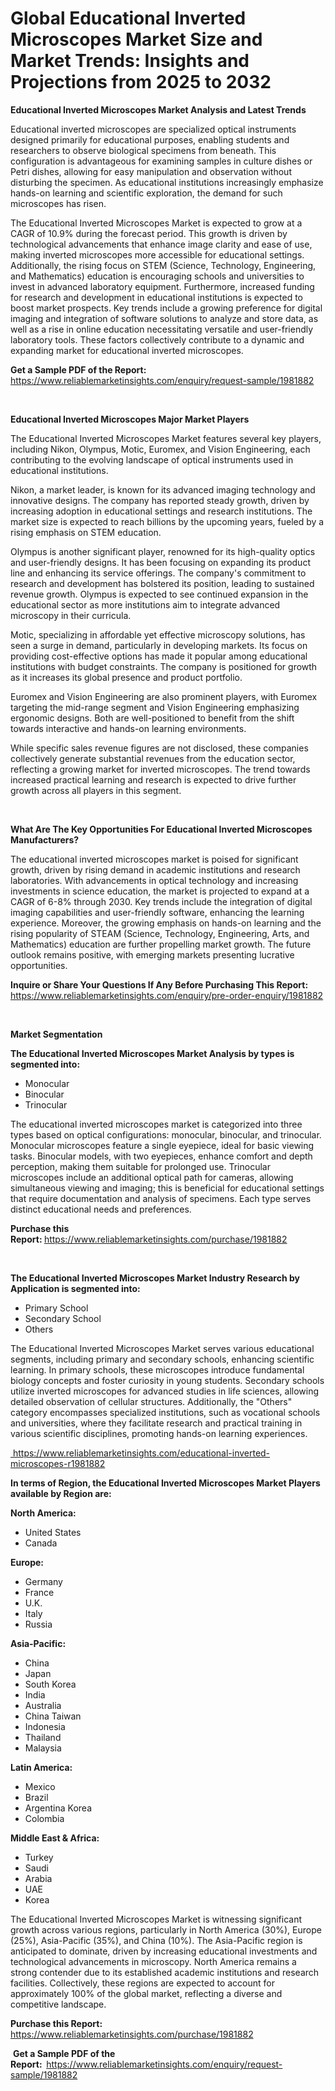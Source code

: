 <p><h1>Global Educational Inverted Microscopes Market Size and Market Trends: Insights and Projections from 2025 to 2032</h1></p><p><strong>Educational Inverted Microscopes Market Analysis and Latest Trends</strong></p>
<p><p>Educational inverted microscopes are specialized optical instruments designed primarily for educational purposes, enabling students and researchers to observe biological specimens from beneath. This configuration is advantageous for examining samples in culture dishes or Petri dishes, allowing for easy manipulation and observation without disturbing the specimen. As educational institutions increasingly emphasize hands-on learning and scientific exploration, the demand for such microscopes has risen.</p><p>The Educational Inverted Microscopes Market is expected to grow at a CAGR of 10.9% during the forecast period. This growth is driven by technological advancements that enhance image clarity and ease of use, making inverted microscopes more accessible for educational settings. Additionally, the rising focus on STEM (Science, Technology, Engineering, and Mathematics) education is encouraging schools and universities to invest in advanced laboratory equipment. Furthermore, increased funding for research and development in educational institutions is expected to boost market prospects. Key trends include a growing preference for digital imaging and integration of software solutions to analyze and store data, as well as a rise in online education necessitating versatile and user-friendly laboratory tools. These factors collectively contribute to a dynamic and expanding market for educational inverted microscopes.</p></p>
<p><strong>Get a Sample PDF of the Report:&nbsp;</strong> <a href="https://www.reliablemarketinsights.com/enquiry/request-sample/1981882?utm_campaign=1950&utm_medium=2&utm_source=Github&utm_content=ia&utm_term=12042025&utm_id=educational-inverted-microscopes">https://www.reliablemarketinsights.com/enquiry/request-sample/1981882</a></p>
<p>&nbsp;</p>
<p><strong>Educational Inverted Microscopes Major Market Players</strong></p>
<p><p>The Educational Inverted Microscopes Market features several key players, including Nikon, Olympus, Motic, Euromex, and Vision Engineering, each contributing to the evolving landscape of optical instruments used in educational institutions.</p><p>Nikon, a market leader, is known for its advanced imaging technology and innovative designs. The company has reported steady growth, driven by increasing adoption in educational settings and research institutions. The market size is expected to reach billions by the upcoming years, fueled by a rising emphasis on STEM education.</p><p>Olympus is another significant player, renowned for its high-quality optics and user-friendly designs. It has been focusing on expanding its product line and enhancing its service offerings. The company's commitment to research and development has bolstered its position, leading to sustained revenue growth. Olympus is expected to see continued expansion in the educational sector as more institutions aim to integrate advanced microscopy in their curricula.</p><p>Motic, specializing in affordable yet effective microscopy solutions, has seen a surge in demand, particularly in developing markets. Its focus on providing cost-effective options has made it popular among educational institutions with budget constraints. The company is positioned for growth as it increases its global presence and product portfolio.</p><p>Euromex and Vision Engineering are also prominent players, with Euromex targeting the mid-range segment and Vision Engineering emphasizing ergonomic designs. Both are well-positioned to benefit from the shift towards interactive and hands-on learning environments.</p><p>While specific sales revenue figures are not disclosed, these companies collectively generate substantial revenues from the education sector, reflecting a growing market for inverted microscopes. The trend towards increased practical learning and research is expected to drive further growth across all players in this segment.</p></p>
<p>&nbsp;</p>
<p><strong>What Are The Key Opportunities For Educational Inverted Microscopes Manufacturers?</strong></p>
<p><p>The educational inverted microscopes market is poised for significant growth, driven by rising demand in academic institutions and research laboratories. With advancements in optical technology and increasing investments in science education, the market is projected to expand at a CAGR of 6-8% through 2030. Key trends include the integration of digital imaging capabilities and user-friendly software, enhancing the learning experience. Moreover, the growing emphasis on hands-on learning and the rising popularity of STEAM (Science, Technology, Engineering, Arts, and Mathematics) education are further propelling market growth. The future outlook remains positive, with emerging markets presenting lucrative opportunities.</p></p>
<p><strong>Inquire or Share Your Questions If Any Before Purchasing This Report:</strong> <a href="https://www.reliablemarketinsights.com/enquiry/pre-order-enquiry/1981882?utm_campaign=1950&utm_medium=2&utm_source=Github&utm_content=ia&utm_term=12042025&utm_id=educational-inverted-microscopes">https://www.reliablemarketinsights.com/enquiry/pre-order-enquiry/1981882</a></p>
<p>&nbsp;</p>
<p><strong>Market Segmentation</strong></p>
<p><strong>The Educational Inverted Microscopes Market Analysis by types is segmented into:</strong></p>
<p><ul><li>Monocular</li><li>Binocular</li><li>Trinocular</li></ul></p>
<p><p>The educational inverted microscopes market is categorized into three types based on optical configurations: monocular, binocular, and trinocular. Monocular microscopes feature a single eyepiece, ideal for basic viewing tasks. Binocular models, with two eyepieces, enhance comfort and depth perception, making them suitable for prolonged use. Trinocular microscopes include an additional optical path for cameras, allowing simultaneous viewing and imaging; this is beneficial for educational settings that require documentation and analysis of specimens. Each type serves distinct educational needs and preferences.</p></p>
<p><strong>Purchase this Report:&nbsp;</strong><a href="https://www.reliablemarketinsights.com/purchase/1981882?utm_campaign=1950&utm_medium=2&utm_source=Github&utm_content=ia&utm_term=12042025&utm_id=educational-inverted-microscopes">https://www.reliablemarketinsights.com/purchase/1981882</a></p>
<p>&nbsp;</p>
<p><strong>The Educational Inverted Microscopes Market Industry Research by Application is segmented into:</strong></p>
<p><ul><li>Primary School</li><li>Secondary School</li><li>Others</li></ul></p>
<p><p>The Educational Inverted Microscopes Market serves various educational segments, including primary and secondary schools, enhancing scientific learning. In primary schools, these microscopes introduce fundamental biology concepts and foster curiosity in young students. Secondary schools utilize inverted microscopes for advanced studies in life sciences, allowing detailed observation of cellular structures. Additionally, the "Others" category encompasses specialized institutions, such as vocational schools and universities, where they facilitate research and practical training in various scientific disciplines, promoting hands-on learning experiences.</p></p>
<p><a href="https://www.reliablemarketinsights.com/educational-inverted-microscopes-r1981882?utm_campaign=1950&utm_medium=2&utm_source=Github&utm_content=ia&utm_term=12042025&utm_id=educational-inverted-microscopes">&nbsp;https://www.reliablemarketinsights.com/educational-inverted-microscopes-r1981882</a></p>
<p><strong>In terms of Region, the Educational Inverted Microscopes Market Players available by Region are:</strong></p>
<p>
    <p> <strong> North America: </strong>
        <ul>
            <li>United States</li>
            <li>Canada</li>
        </ul>
        </p> 
    <p> <strong> Europe: </strong>
        <ul>
            <li>Germany</li>
            <li>France</li>
            <li>U.K.</li>
            <li>Italy</li>
            <li>Russia</li>
        </ul>
        </p> 
    <p> <strong> Asia-Pacific: </strong>
        <ul>
            <li>China</li>
            <li>Japan</li>
            <li>South Korea</li>
            <li>India</li>
            <li>Australia</li>
            <li>China Taiwan</li>
            <li>Indonesia</li>
            <li>Thailand</li>
            <li>Malaysia</li>
        </ul>
        </p> 
    <p> <strong> Latin America: </strong>
        <ul>
            <li>Mexico</li>
            <li>Brazil</li>
            <li>Argentina Korea</li>
            <li>Colombia</li>
        </ul>
        </p> 
    <p> <strong> Middle East & Africa: </strong>
        <ul>
            <li>Turkey</li>
            <li>Saudi</li>
            <li>Arabia</li>
            <li>UAE</li>
            <li>Korea</li>
        </ul>
    </p>
    </p>
<p><p>The Educational Inverted Microscopes Market is witnessing significant growth across various regions, particularly in North America (30%), Europe (25%), Asia-Pacific (35%), and China (10%). The Asia-Pacific region is anticipated to dominate, driven by increasing educational investments and technological advancements in microscopy. North America remains a strong contender due to its established academic institutions and research facilities. Collectively, these regions are expected to account for approximately 100% of the global market, reflecting a diverse and competitive landscape.</p></p>
<p><strong>Purchase this Report: </strong><a href="https://www.reliablemarketinsights.com/purchase/1981882?utm_campaign=1950&utm_medium=2&utm_source=Github&utm_content=ia&utm_term=12042025&utm_id=educational-inverted-microscopes">https://www.reliablemarketinsights.com/purchase/1981882</a></p>
<p>&nbsp;<strong>Get a Sample PDF of the Report:&nbsp;&nbsp;</strong><a href="https://www.reliablemarketinsights.com/enquiry/request-sample/1981882?utm_campaign=1950&utm_medium=2&utm_source=Github&utm_content=ia&utm_term=12042025&utm_id=educational-inverted-microscopes">https://www.reliablemarketinsights.com/enquiry/request-sample/1981882</a></p>
<p><strong></strong></p>
<p><p></p><p></p><p></p></p>
